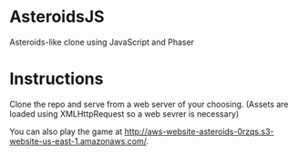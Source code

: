 # AsteroidsJS
Asteroids-like clone using JavaScript and Phaser

# Instructions
Clone the repo and serve from a web server of your choosing. (Assets are loaded using XMLHttpRequest so a web sevrer is necessary)

You can also play the game at http://aws-website-asteroids-0rzqs.s3-website-us-east-1.amazonaws.com/.
